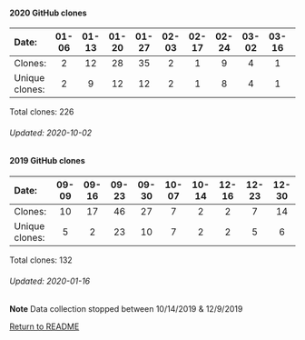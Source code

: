 #### 2020 GitHub clones
Date:   |       01-06   |       01-13   |       01-20   |       01-27   |       02-03   |       02-17   |       02-24   |       03-02   |       03-16   |       03-23   |       04-06   |       04-13   |  05-04  |   05-18  |   05-25  |  06-01  |  06-08  |  07-13  |  07-27  |  08-10  |   08-17  |  08-24  |  08-31  |  09-07  |   09-14  |  09-21
|:---   |:---:  |:---:  |:---:  |:---:  |:---:  |:---:  |:---:  |:---:  |:---:  |:---:  |:---:  |:---:  |:---:  |:---:  |:---:  |:---:  |:---:  |:---:  |:---:  |:---:  |:---:  |:---:  |:---:  |:---:  |:---:  |:---:
Clones: |       2       |       12      |       28      |       35      |       2       |       1       |       9       |       4       |       1       |       3       |       4       |       3       |  16     |   40     |   1      |  1      |  7      |  1      |  2      |  14     |   1      |  5      |  10     |  22     |   1      |  1
Unique            clones:  |       2       |       9       |       12      |       12      |       2       |       1       |       8       |       4       |       1       |       3       |       4       |       3  |      10  |      21  |      1  |      1  |      7  |      1  |      1  |      11  |      1  |      5  |      8  |      12  |      1  |      1

Total clones: 226
###### Updated: 2020-10-02

#### 2019 GitHub clones
Date:    | 09-09  |  09-16  | 09-23  | 09-30  | 10-07 | 10-14 | 12-16 | 12-23 | 12-30
|:---    |:---:   |:---:  |:---:  |:---:  |:---:  |:---:  |:---:  |:---:  |:---:
Clones:  |   10   |   17    |  46    |  27    |   7   |  2    |  2    |   7   |   14
Unique   clones:  |   5     |   2    |  23    |   10  |  7    |  2    |    2  |    5 |   6 

Total clones: 132
###### Updated: 2020-01-16
**Note**  Data collection stopped between 10/14/2019 & 12/9/2019

[Return to README](https://github.com/BradleyA/git-TEST-commit-automation/tree/master/hooks#git-TEST-commit-automation)
